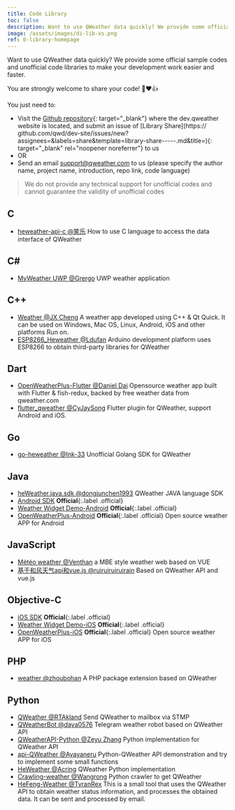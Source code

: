 ```yaml
---
title: Code Library
toc: false
description: Want to use QWeather data quickly? We provide some official sample codes and unofficial code libraries to make your development work easier and faster.
image: /assets/images/di-lib-xs.png
ref: 0-library-homepage
---
```


Want to use QWeather data quickly? We provide some official sample codes and unofficial code libraries to make your development work easier and faster.

You are strongly welcome to share your code! 🙏❤️👍

You just need to:

* Visit the [Github repository](https://github.com/qwd/dev-site/){: target="_blank"} where the dev.qweather website is located, and submit an issue of [Library Share](https:// github.com/qwd/dev-site/issues/new?assignees=&labels=share&template=library-share-----.md&title=){: target="_blank" rel="noopener noreferrer"} to us
* OR
* Send an email <support@qweather.com> to us (please specify the author name, project name, introduction, repo link, code language)

> We do not provide any technical support for unofficial codes and cannot guarantee the validity of unofficial codes

## C

- [heweather-api-c @笑乐](https://github.com/xlofhappy/heweather-api-c) How to use C language to access the data interface of QWeather

## C#

- [MyWeather UWP @Grergo](https://github.com/Grergo/MyWeather) UWP weather application

## C++

- [Weather @JX Cheng](https://github.com/chengjianxi/Weather) A weather app developed using C++ & Qt Quick. It can be used on Windows, Mac OS, Linux, Android, iOS and other platforms Run on.
- [ESP8266_Heweather @Ldufan](https://github.com/Ldufan/ESP8266_Heweather) Arduino development platform uses ESP8266 to obtain third-party libraries for QWeather
  
## Dart

- [OpenWeatherPlus-Flutter @Daniel Dai](https://github.com/danieldai/OpenWeatherPlus-Flutter) Opensource weather app built with Flutter & fish-redux, backed by free weather data from qweather.com
- [flutter_qweather @CyJaySong](https://github.com/fluttercandies/flutter_qweather) Flutter plugin for QWeather, support Android and iOS.

## Go

- [go-heweather @Ink-33](https://github.com/Ink-33/go-heweather) Unofficial Golang SDK for QWeather


## Java

- [heWeather.java.sdk @dongjunchen1993](https://github.com/dongjunchen1993/heWeather.java.sdk) QWeather JAVA language SDK
- [Android SDK](/en/docs/android-sdk/) **Official**{:.label .official}
- [Weather Widget Demo-Android](https://github.com/qwd/WidgetDemo-Android) **Official**{:.label .official}
- [OpenWeatherPlus-Android](https://github.com/qwd/OpenWeatherPlus-Android) **Official**{:.label .official} Open source weather APP for Android

## JavaScript

- [Météo weather @Venthan](https://github.com/Venthanx/Weather) a MBE style weather web based on VUE
- [基于和风天气api和vue.js @ruiruiruiruirain](https://github.com/ruiruiruiruirain/myweather) Based on QWeather API and vue.js

## Objective-C

- [iOS SDK](/en/docs/ios-sdk/) **Official**{:.label .official}
- [Weather Widget Demo-iOS](https://github.com/qwd/WidgetDemo-iOS) **Official**{:.label .official}
- [OpenWeatherPlus-iOS](https://github.com/qwd/OpenWeatherPlus-iOS) **Official**{:.label .official} Open source weather APP for iOS

## PHP

- [weather @zhoubohan](https://github.com/zhoubohan/weather) A PHP package extension based on QWeather

## Python

- [QWeather @RTAkland](https://github.com/MarkusJoe/QWeather) Send QWeather to mailbox via STMP
- [QWeatherBot @daya0576](https://github.com/daya0576/he-weather-bot) Telegram weather robot based on QWeather API
- [QWeatherAPI-Python @Zeyu Zhang](https://github.com/InTereSTingHE/QWeatherAPI-Python) Python implementation for QWeather API 
- [api-QWeather @Ayayaneru](https://github.com/Ayayaneru/api-QWeather) Python-QWeather API demonstration and try to implement some small functions
- [HeWeather @Acring](https://github.com/Acring/HeWeather) QWeather Python implementation
- [Crawling-weather @Wangrong](https://github.com/waro163/Crawling-weather) Python crawler to get QWeather
- [HeFeng-Weather @TyranRex](https://github.com/TyranRex/HeFeng-Weather) This is a small tool that uses the QWeather API to obtain weather status information, and processes the obtained data. It can be sent and processed by email.